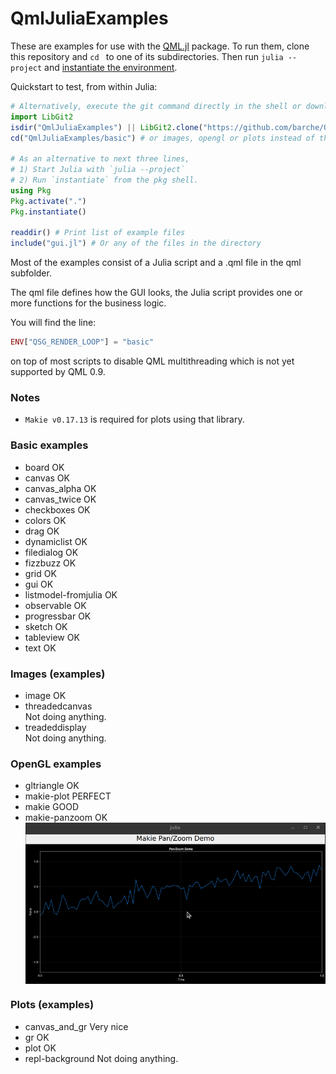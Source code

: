 # QmlJuliaExamples

These are examples for use with the [QML.jl](https://github.com/JuliaGraphics/QML.jl) package. To run them, clone this repository and `cd ` to one of its subdirectories. Then run `julia --project` and [instantiate the environment](https://pkgdocs.julialang.org/v1/environments/#Using-someone-else's-project).

Quickstart to test, from within Julia:

```julia
# Alternatively, execute the git command directly in the shell or download the zip file
import LibGit2
isdir("QmlJuliaExamples") || LibGit2.clone("https://github.com/barche/QmlJuliaExamples.git", "QmlJuliaExamples")
cd("QmlJuliaExamples/basic") # or images, opengl or plots instead of the basic subdirectory

# As an alternative to next three lines,
# 1) Start Julia with `julia --project`
# 2) Run `instantiate` from the pkg shell.
using Pkg
Pkg.activate(".")
Pkg.instantiate()

readdir() # Print list of example files
include("gui.jl") # Or any of the files in the directory
```
Most of the examples consist of a Julia script and a .qml file in the qml subfolder.

The qml file defines how the GUI looks, the Julia script provides one or more functions
for the business logic.

You will find the line:
```julia
ENV["QSG_RENDER_LOOP"] = "basic"
```
on top of most scripts to disable QML multithreading which is not yet supported by QML 0.9.

### Notes
- `Makie v0.17.13` is required for plots using that library.

### Basic examples
- board  OK
- canvas OK
- canvas_alpha OK
- canvas_twice OK
- checkboxes OK
- colors OK
- drag OK
- dynamiclist OK
- filedialog OK
- fizzbuzz OK
- grid OK 
- gui OK
- listmodel-fromjulia OK
- observable OK
- progressbar OK
- sketch OK
- tableview OK
- text OK

### Images (examples)
- image OK
- threadedcanvas  
  Not doing anything.
- treadeddisplay  
  Not doing anything.

### OpenGL examples
- gltriangle OK
- makie-plot PERFECT
- makie GOOD
- makie-panzoom OK
   <img src="docs/img/makie_panzoom.gif" align="center" width="750">

### Plots (examples)
- canvas_and_gr Very nice
- gr OK
- plot OK
- repl-background 
  Not doing anything.